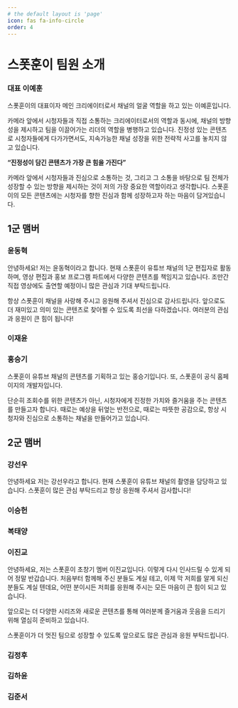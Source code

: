 ```yaml
---
# the default layout is 'page'
icon: fas fa-info-circle
order: 4
---
```

# 스폿훈이 팀원 소개
### 대표 이예훈
스폿훈이의 대표이자 메인 크리에이터로서 채널의 얼굴 역할을 하고 있는 이예훈입니다.

카메라 앞에서 시청자들과 직접 소통하는 크리에이터로서의 역할과 동시에, 채널의 방향성을 제시하고 팀을 이끌어가는 리더의 역할을 병행하고 있습니다. 진정성 있는 콘텐츠로 시청자들에게 다가가면서도, 지속가능한 채널 성장을 위한 전략적 사고를 놓치지 않고 있습니다.

**“진정성이 담긴 콘텐츠가 가장 큰 힘을 가진다”**

카메라 앞에서 시청자들과 진심으로 소통하는 것, 그리고 그 소통을 바탕으로 팀 전체가 성장할 수 있는 방향을 제시하는 것이 저의 가장 중요한 역할이라고 생각합니다. 스폿훈이의 모든 콘텐츠에는 시청자를 향한 진심과 함께 성장하고자 하는 마음이 담겨있습니다.
## 1군 맴버
### 윤동혁
안녕하세요!
저는 윤동혁이라고 합니다. 현재 스폿훈이 유튜브 채널의 1군 편집자로 활동하며, 영상 편집과 홍보 프로그램 파트에서 다양한 콘텐츠를 책임지고 있습니다. 조만간 직접 영상에도 출연할 예정이니 많은 관심과 기대 부탁드립니다.

항상 스폿훈이 채널을 사랑해 주시고 응원해 주셔서 진심으로 감사드립니다. 앞으로도 더 재미있고 의미 있는 콘텐츠로 찾아뵐 수 있도록 최선을 다하겠습니다. 여러분의 관심과 응원이 큰 힘이 됩니다!

### 이재윤
### 홍승기
스폿훈이 유튜브 채널의 콘텐츠를 기획하고 있는 홍승기입니다. 또, 스폿훈이 공식 홈페이지의 개발자입니다.

단순히 조회수를 위한 콘텐츠가 아닌, 시청자에게 진정한 가치와 즐거움을 주는 콘텐츠를 만들고자 합니다. 때로는 예상을 뒤엎는 반전으로, 때로는 따뜻한 공감으로, 항상 시청자와 진심으로 소통하는 채널을 만들어가고 있습니다.
## 2군 맴버
### 강선우
안녕하세요 저는 강선우라고 합니다.
현재 스폿훈이 유튜브 채널의 촬영을 담당하고 있습니다.
스폿훈이 많은 관심 부탁드리고 항상 응원해 주셔서 감사합니다!
### 이승헌
### 복태양
### 이진교
안녕하세요, 저는 스폿훈이 초창기 멤버 이진교입니다.
이렇게 다시 인사드릴 수 있게 되어 정말 반갑습니다.
처음부터 함께해 주신 분들도 계실 테고, 이제 막 저희를 알게 되신 분들도 계실 텐데요,
어떤 분이시든 저희를 응원해 주시는 모든 마음이 큰 힘이 되고 있습니다.

앞으로는 더 다양한 시리즈와 새로운 콘텐츠를 통해 여러분께 즐거움과 웃음을 드리기 위해 열심히 준비하고 있습니다.

스폿훈이가 더 멋진 팀으로 성장할 수 있도록 앞으로도 많은 관심과 응원 부탁드립니다.
### 김정후
### 김하윤
### 김준서



